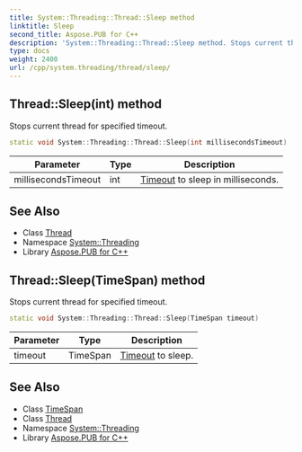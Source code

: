 ```yaml
---
title: System::Threading::Thread::Sleep method
linktitle: Sleep
second_title: Aspose.PUB for C++
description: 'System::Threading::Thread::Sleep method. Stops current thread for specified timeout in C++.'
type: docs
weight: 2400
url: /cpp/system.threading/thread/sleep/
---
```

## Thread::Sleep(int) method


Stops current thread for specified timeout.

```cpp
static void System::Threading::Thread::Sleep(int millisecondsTimeout)
```


| Parameter | Type | Description |
| --- | --- | --- |
| millisecondsTimeout | int | [Timeout](../../timeout/) to sleep in milliseconds. |

## See Also

* Class [Thread](../)
* Namespace [System::Threading](../../)
* Library [Aspose.PUB for C++](../../../)
## Thread::Sleep(TimeSpan) method


Stops current thread for specified timeout.

```cpp
static void System::Threading::Thread::Sleep(TimeSpan timeout)
```


| Parameter | Type | Description |
| --- | --- | --- |
| timeout | TimeSpan | [Timeout](../../timeout/) to sleep. |

## See Also

* Class [TimeSpan](../../../system/timespan/)
* Class [Thread](../)
* Namespace [System::Threading](../../)
* Library [Aspose.PUB for C++](../../../)
